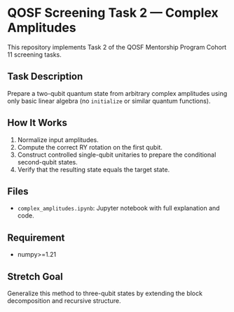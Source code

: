 
# QOSF Screening Task 2 — Complex Amplitudes

This repository implements Task 2 of the QOSF Mentorship Program Cohort 11 screening tasks.

## Task Description
Prepare a two-qubit quantum state from arbitrary complex amplitudes using only basic linear algebra (no `initialize` or similar quantum functions).

## How It Works
1. Normalize input amplitudes.
2. Compute the correct RY rotation on the first qubit.
3. Construct controlled single-qubit unitaries to prepare the conditional second-qubit states.
4. Verify that the resulting state equals the target state.

## Files
- `complex_amplitudes.ipynb`: Jupyter notebook with full explanation and code.

## Requirement
- numpy>=1.21

## Stretch Goal
Generalize this method to three-qubit states by extending the block decomposition and recursive structure.
